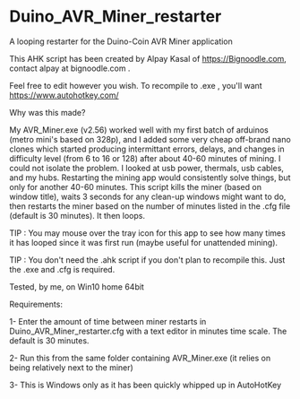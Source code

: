 # Duino_AVR_Miner_restarter
A looping restarter for the Duino-Coin AVR Miner application

This AHK script has been created by Alpay Kasal of https://Bignoodle.com, contact alpay at bignoodle.com .

Feel free to edit however you wish. To recompile to .exe , you'll want https://www.autohotkey.com/

Why was this made?

My AVR_Miner.exe (v2.56) worked well with my first batch of arduinos (metro mini's based on 328p), and I added some very cheap off-brand nano clones which started producing intermittant errors, delays, and changes in difficulty level (from 6 to 16 or 128) after about 40-60 minutes of mining. I could not isolate the problem. I looked at usb power, thermals, usb cables, and my hubs. Restarting the mining app would consistently solve things, but only for another 40-60 minutes. This script kills the miner (based on window title), waits 3 seconds for any clean-up windows might want to do, then restarts the miner based on the number of minutes listed in the .cfg file (default is 30 minutes). It then loops.

TIP : You may mouse over the tray icon for this app to see how many times it has looped since it was first run (maybe useful for unattended mining).

TIP : You don't need the .ahk script if you don't plan to recompile this. Just the .exe and .cfg is required.

Tested, by me, on Win10 home 64bit
 
 
 
Requirements:

1- Enter the amount of time between miner restarts in Duino_AVR_Miner_restarter.cfg with a text editor in minutes time scale. The default is 30 minutes.

2- Run this from the same folder containing AVR_Miner.exe (it relies on being relatively next to the miner)

3- This is Windows only as it has been quickly whipped up in AutoHotKey

